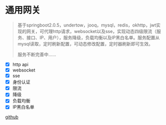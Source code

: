 # 通用网关

> 基于springboot2.0.5，undertow，jooq，mysql，redis，okhttp，jwt实现的网关，可代理http请求，websocket以及sse，实现动态四级限流（服务、接口、IP、用户），服务降级，负载均衡以及IP黑白名单。服务配置从mysql读取，定时刷新配置，可动态修改配置，定时器刷新即可生效。
>
> 服务不断完善中......



- [x] http api
- [x] websocket
- [x] sse
- [x] 身份认证
- [x] 限流
- [x] 降级
- [x] 负载均衡
- [x] IP黑白名单

[github](https://github.com/beijiguoguo/aug-gateway)

